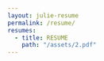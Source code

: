 ```yaml
---
layout: julie-resume
permalink: /resume/
resumes:
  - title: RESUME
    path: "/assets/2.pdf"
---
```

